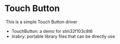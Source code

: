 # Touch Button

​	This is a simple Touch Button driver

- TouchButton: a demo for stm32f103c8t6
- lirabry: portable library files that can be directly use